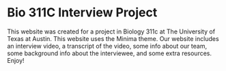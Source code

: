 # Bio 311C Interview Project

This website was created for a project in Biology 311c at The University of Texas at Austin. This website uses the Minima theme. Our website includes an interview video, a transcript of the video, some info about our team, some background info about the interviewee, and some extra resources. Enjoy!